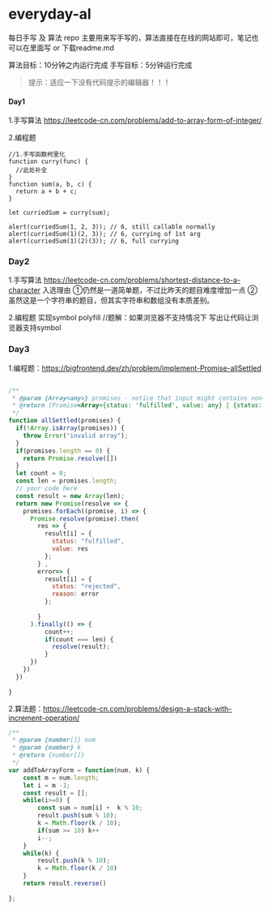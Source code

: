# everyday-al
每日手写 及 算法 repo
主要用来写手写的，算法直接在在线的网站即可，笔记也可以在里面写 or 下载readme.md


算法目标：10分钟之内运行完成
手写目标：5分钟运行完成
> 提示：适应一下没有代码提示的编辑器！！！



#### Day1

1.手写算法
https://leetcode-cn.com/problems/add-to-array-form-of-integer/

2.编程题
```
//1.手写函数柯里化
function curry(func) {
  //此处补全
}
function sum(a, b, c) {
  return a + b + c;
}

let curriedSum = curry(sum);

alert(curriedSum(1, 2, 3)); // 6, still callable normally
alert(curriedSum(1)(2, 3)); // 6, currying of 1st arg
alert(curriedSum(1)(2)(3)); // 6, full currying

```

### Day2

1.手写算法
https://leetcode-cn.com/problems/shortest-distance-to-a-character
⼊选理由
①仍然是⼀道简单题，不过⽐昨天的题⽬难度增加⼀点
②虽然这是⼀个字符串的题⽬，但其实字符串和数组没有本质差别。

2.编程题
实现symbol polyfill
//题解：如果浏览器不支持情况下 写出让代码让浏览器支持symbol





### Day3

1.编程题：https://bigfrontend.dev/zh/problem/implement-Promise-allSettled

```javascript

/**
 * @param {Array<any>} promises - notice that input might contains non-promises
 * @return {Promise<Array<{status: 'fulfilled', value: any} | {status: 'rejected', reason: any}>>}
 */
function allSettled(promises) {
  if(!Array.isArray(promises)) {
    throw Error("invalid array");
  }
  if(promises.length == 0) {
    return Promise.resolve([])
  }
  let count = 0;
  const len = promises.length;
  // your code here
  const result = new Array(len);
  return new Promise(resolve => {
    promises.forEach((promise, i) => {
      Promise.resolve(promise).then(
        res => {
          result[i] = {
            status: "fulfilled",
            value: res
          };
        } ,
        error=> {
          result[i] = {
            status: "rejected",
            reason: error
          };
         
        }
      ).finally(() => {
          count++;
          if(count === len) {
            resolve(result);
          }
      })
    })
  })
  
}

```

2.算法题：https://leetcode-cn.com/problems/design-a-stack-with-increment-operation/

```javascript
/**
 * @param {number[]} num
 * @param {number} k
 * @return {number[]}
 */
var addToArrayForm = function(num, k) {
    const m = num.length;
    let i = m -1;
    const result = [];
    while(i>=0) {
        const sum = num[i] +  k % 10;
        result.push(sum % 10);
        k = Math.floor(k / 10);
        if(sum >= 10) k++
        i--;
    }
    while(k) {
        result.push(k % 10);
        k = Math.floor(k / 10)
    }
    return result.reverse()
    
};
```